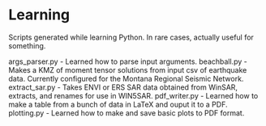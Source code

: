 # Learning
Scripts generated while learning Python. In rare cases, actually useful for something.

args_parser.py - Learned how to parse input arguments.
beachball.py - Makes a KMZ of moment tensor solutions from input csv of earthquake data. Currently configured for the Montana Regional Seismic Network.
extract_sar.py - Takes ENVI or ERS SAR data obtained from WinSAR, extracts, and renames for use in WIN5SAR.
pdf_writer.py - Learned how to make a table from a bunch of data in LaTeX and ouput it to a PDF.
plotting.py - Learned how to make and save basic plots to PDF format.
